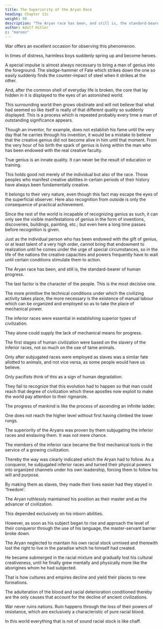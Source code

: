 ```yaml
---
title: The Superiority of the Aryan Race
heading: Chapter 11c
weight: 90
description: "The Aryan race has been, and still is, the standard-bearer of human progress."
author: Adolf Hitler
c: "maroon"
---
```




War offers an excellent occasion for observing this phenomenon.

In times of distress, harmless boys suddenly spring up and become heroes.

<!-- , full of determination,
undaunted in the presence of Death and manifesting wonderful powers of calm
reflection under such circumstances.  -->

<!-- If such an hour of trial did not come nobody would have thought that the soul of a hero lurked in the body of that beardless youth. -->

A special impulse is almost always necessary to bring a man of genius into the foreground. The sledge-hammer of Fate which strikes down the one so easily suddenly finds the counter-impact of steel when it strikes at the other. 

And, after the common shell of everyday life is broken, the core that lay hidden in it is displayed to the eyes of an astonished world. 

This surrounding world then grows obstinate and will not believe that what had seemed so like itself is really of that different quality so suddenly displayed. This is a process which is repeated probably every time a man of outstanding significance appears.

Though an inventor, for example, does not establish his fame until the very day that he carries through his invention, it would be a mistake to believe that the creative genius did not become alive in him until that moment. From the very hour of his birth the spark of genius is living within the man who has been endowed with the real creative faculty. 

True genius is an innate quality. It can never be the result of education or training.

This holds good not merely of the individual but also of the race. Those peoples who manifest creative abilities in certain periods of their history have always been fundamentally creative. 

It belongs to their very nature, even though this fact may escape the eyes of the superficial observer. Here also recognition from outside is only the consequence of practical achievement. 

Since the rest of the world is incapable of recognizing genius as such, it can only see the visible manifestations of
genius in the form of inventions, discoveries, buildings, painting, etc.; but even here a
long time passes before recognition is given. 

Just as the individual person who has been endowed with the gift of genius, or at least talent of a very high order, cannot bring that endowment to realization until he comes under the urge of special circumstances, so in the life of the nations the creative capacities and powers frequently have to wait until certain conditions stimulate them to action.

The Aryan race has been, and still is, the standard-bearer of human progress.

<!-- . As soon as Fate brings them face to face with special circumstances their powers begin to develop progressively and to be manifested in tangible form. 

The characteristic cultures which they create under such circumstances are almost always conditioned by the soil, the
climate and the people they subjugate.  -->

The last factor is the character of the people. This is the most decisive one. 

The more primitive the technical conditions under which the civilizing activity takes place, the more necessary is the existence of manual labour which can be organized and employed so as to take the place of mechanical power. 

<!-- Had it not been possible for them to employ members of the inferior race which they conquered, the Aryans would never have been in a position to take the first steps on the road which led them to a later type of culture; just as, without the help of certain suitable animals which they were able to tame, they would never have come to the invention of mechanical power which has subsequently enabled them to do without these beasts. The phrase, 'The Moor has accomplished his function, so let him now depart', has, unfortunately, a profound application. 

For thousands of years the horse has been the faithful servant of man. But now motor power has dispensed with the use of the horse. -->

<!-- In a few years to come the use of the horse will cease entirely; and yet without its collaboration man could scarcely have come to the stage of development which he has now created. -->

The inferior races were essential in establishing superior types of civilization.

They alone could supply the lack of mechanical means for progress. 

The first stages of human civilization were based on the slavery of the inferior races, not so much on the use of tame animals.

 <!-- as on the employment of human beings who were members of an inferior race. -->

Only after subjugated races were employed as slaves was a similar fate allotted to animals, and not vice versa, as some people would have us believe. 

<!-- At first it was the conquered enemy who had to draw the plough and only afterwards did the ox and horse take his place.  -->

Only pacifists think of this as a sign of human degradation. 

They fail to recognize that this evolution had to happen so that man could reach that degree of civilization which these apostles now
exploit to make the world pay attention to their rigmarole.

The progress of mankind is like the process of ascending an infinite ladder. 

One does not reach the higher level without first having climbed the lower rungs. 

<!-- The Aryan therefore had to take that road which his sense of reality pointed out to him and not that which the modern pacifist dreams of. 

The path of reality is, however, difficult and hard to tread; yet it is the only one which finally leads to the goal
where the others envisage mankind in their dreams. But the real truth is that those
dreamers help only to lead man away from his goal rather than towards it. -->

<!-- It was not by mere chance that the first forms of civilization arose there where  -->

The superiority of the Aryans was proven by them subjugating the inferior races and enslaving them. It was not mere chance. 

<!-- forci them to obey his command.  -->

The members of the inferior race became the first mechanical tools in the service of a growing civilization.

Thereby the way was clearly indicated which the Aryan had to follow. As a conqueror, he subjugated inferior races and turned their physical powers into organized channels under his own leadership, forcing them to follow his will and purpose. 

By making them as slaves, they made their lives easier had they stayed in 'freedom'.

 <!-- imposing on them a useful, though hard, manner of employing their powers he not only spared the lives of those whom he had conquered but probably   -->

The Aryan ruthlessly maintained his position as their master and as the advancer of civilization. 

This depended exclusively on his inborn abilities. 

However, as soon as his subject began to rise and approach the level of their conqueror through the use of his language, the master-servant barrier broke down. 

The Aryan neglected to maintain his own racial stock unmixed and therewith lost the right to live in the paradise which he himself had created. 

He became submerged in the racial mixture and gradually lost his cultural creativeness, until he finally grew mentally and  physically more like the aborigines whom he had subjected.

<!-- For some time he could continue to live on the capital of that culture which still remained; but a condition
of fossilization soon set in and he sank into oblivion. -->

That is how cultures and empires decline and yield their places to new formations.

The adulteration of the blood and racial deterioration conditioned thereby are the only causes that account for the decline of ancient civilizations.

War never ruins nations. Ruin happens through the loss of their powers of resistance, which are exclusively a characteristic of pure racial blood. 

In this world everything that is not of sound racial stock is like chaff. 


